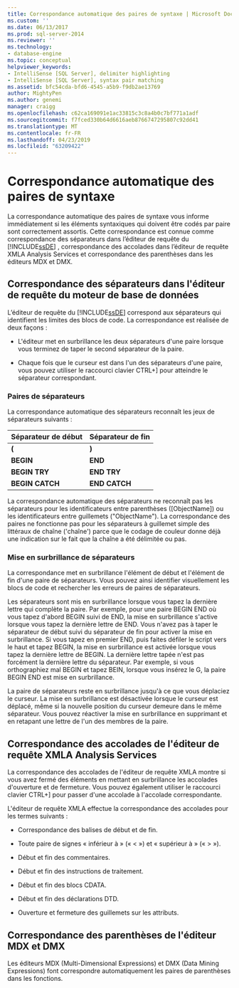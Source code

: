 ```yaml
---
title: Correspondance automatique des paires de syntaxe | Microsoft Docs
ms.custom: ''
ms.date: 06/13/2017
ms.prod: sql-server-2014
ms.reviewer: ''
ms.technology:
- database-engine
ms.topic: conceptual
helpviewer_keywords:
- IntelliSense [SQL Server], delimiter highlighting
- IntelliSense [SQL Server], syntax pair matching
ms.assetid: bfc54cda-bfd6-4545-a5b9-f9db2ae13769
author: MightyPen
ms.author: genemi
manager: craigg
ms.openlocfilehash: c62ca169091e1ac33815c3c8a4b0c7bf771a1adf
ms.sourcegitcommit: f7fced330b64d6616aeb8766747295807c92dd41
ms.translationtype: MT
ms.contentlocale: fr-FR
ms.lasthandoff: 04/23/2019
ms.locfileid: "63209422"
---
```

# <a name="automatic-matching-of-syntax-pairs"></a>Correspondance automatique des paires de syntaxe
  La correspondance automatique des paires de syntaxe vous informe immédiatement si les éléments syntaxiques qui doivent être codés par paire sont correctement assortis. Cette correspondance est connue comme correspondance des séparateurs dans l’éditeur de requête du [!INCLUDE[ssDE](../../includes/ssde-md.md)] , correspondance des accolades dans l’éditeur de requête XMLA Analysis Services et correspondance des parenthèses dans les éditeurs MDX et DMX.  
  
## <a name="database-engine-query-editor-delimiter-matching"></a>Correspondance des séparateurs dans l'éditeur de requête du moteur de base de données  
 L’éditeur de requête du [!INCLUDE[ssDE](../../includes/ssde-md.md)] correspond aux séparateurs qui identifient les limites des blocs de code. La correspondance est réalisée de deux façons :  
  
-   L'éditeur met en surbrillance les deux séparateurs d'une paire lorsque vous terminez de taper le second séparateur de la paire.  
  
-   Chaque fois que le curseur est dans l'un des séparateurs d'une paire, vous pouvez utiliser le raccourci clavier CTRL+] pour atteindre le séparateur correspondant.  
  
### <a name="delimiter-pairs"></a>Paires de séparateurs  
 La correspondance automatique des séparateurs reconnaît les jeux de séparateurs suivants :  
  
|Séparateur de début|Séparateur de fin|  
|--------------------|-----------------------|  
|**(**|**)**|  
|**BEGIN**|**END**|  
|**BEGIN TRY**|**END TRY**|  
|**BEGIN CATCH**|**END CATCH**|  
  
 La correspondance automatique des séparateurs ne reconnaît pas les séparateurs pour les identificateurs entre parenthèses ([ObjectName]) ou les identificateurs entre guillemets ("ObjectName"). La correspondance des paires ne fonctionne pas pour les séparateurs à guillemet simple des littéraux de chaîne ('chaîne') parce que le codage de couleur donne déjà une indication sur le fait que la chaîne a été délimitée ou pas.  
  
### <a name="delimiter-highlighting"></a>Mise en surbrillance de séparateurs  
 La correspondance met en surbrillance l'élément de début et l'élément de fin d'une paire de séparateurs. Vous pouvez ainsi identifier visuellement les blocs de code et rechercher les erreurs de paires de séparateurs.  
  
 Les séparateurs sont mis en surbrillance lorsque vous tapez la dernière lettre qui complète la paire. Par exemple, pour une paire BEGIN END où vous tapez d'abord BEGIN suivi de END, la mise en surbrillance s'active lorsque vous tapez la dernière lettre de END. Vous n'avez pas à taper le séparateur de début suivi du séparateur de fin pour activer la mise en surbrillance. Si vous tapez en premier END, puis faites défiler le script vers le haut et tapez BEGIN, la mise en surbrillance est activée lorsque vous tapez la dernière lettre de BEGIN. La dernière lettre tapée n'est pas forcément la dernière lettre du séparateur. Par exemple, si vous orthographiez mal BEGIN et tapez BEIN, lorsque vous insérez le G, la paire BEGIN END est mise en surbrillance.  
  
 La paire de séparateurs reste en surbrillance jusqu'à ce que vous déplaciez le curseur. La mise en surbrillance est désactivée lorsque le curseur est déplacé, même si la nouvelle position du curseur demeure dans le même séparateur. Vous pouvez réactiver la mise en surbrillance en supprimant et en retapant une lettre de l'un des membres de la paire.  
  
## <a name="analysis-services-xmla-query-editor-brace-matching"></a>Correspondance des accolades de l'éditeur de requête XMLA Analysis Services  
 La correspondance des accolades de l'éditeur de requête XMLA montre si vous avez fermé des éléments en mettant en surbrillance les accolades d'ouverture et de fermeture. Vous pouvez également utiliser le raccourci clavier CTRL+] pour passer d'une accolade à l'accolade correspondante.  
  
 L'éditeur de requête XMLA effectue la correspondance des accolades pour les termes suivants :  
  
-   Correspondance des balises de début et de fin.  
  
-   Toute paire de signes « inférieur à » (« \< ») et « supérieur à » (« > »).  
  
-   Début et fin des commentaires.  
  
-   Début et fin des instructions de traitement.  
  
-   Début et fin des blocs CDATA.  
  
-   Début et fin des déclarations DTD.  
  
-   Ouverture et fermeture des guillemets sur les attributs.  
  
## <a name="mdx-and-dmx-editor-parenthesis-matching"></a>Correspondance des parenthèses de l'éditeur MDX et DMX  
 Les éditeurs MDX (Multi-Dimensional Expressions) et DMX (Data Mining Expressions) font correspondre automatiquement les paires de parenthèses dans les fonctions.  
  
  
